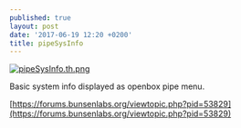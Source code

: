 ```yaml
---
published: true
layout: post
date: '2017-06-19 12:20 +0200'
title: pipeSysInfo
---
```

[![pipeSysInfo.th.png](https://cdn.scrot.moe/images/2017/06/18/pipeSysInfo.th.png)](https://cdn.scrot.moe/images/2017/06/18/pipeSysInfo.png)

Basic system info displayed as openbox pipe menu.

[https://forums.bunsenlabs.org/viewtopic.php?pid=53829](https://forums.bunsenlabs.org/viewtopic.php?pid=53829)
